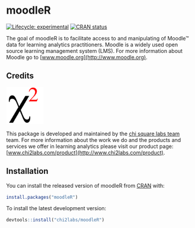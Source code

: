 
<!-- README.md is generated from README.Rmd. Please edit that file -->

# moodleR

<!-- badges: start -->

[![Lifecycle:
experimental](https://img.shields.io/badge/lifecycle-experimental-orange.svg)](https://www.tidyverse.org/lifecycle/#experimental)
[![CRAN
status](https://www.r-pkg.org/badges/version/moodleR)](https://CRAN.R-project.org/package=moodleR)
<!-- badges: end -->

The goal of moodleR is to facilitate access to and manipulating of
Moodle™ data for learning analytics practitioners. Moodle is a widely
used open source learning management system (LMS). For more information
about Moodle go to [www.moodle.org](http://www.moodle.org).

## Credits

<img src="man/figures/chi2labs.png" width=100 /><br>

This package is developed and maintained by the [chi square labs
team](https://www.chi2labs.com/about) team. For more information about
the work we do and the products and services we offer in learning
analytics please visit our product page:
[www.chi2labs.com/product](http://www.chi2labs.com/product).

## Installation

You can install the released version of moodleR from
[CRAN](https://CRAN.R-project.org) with:

``` r
install.packages("moodleR")
```

To install the latest development version:

``` r
devtools::install("chi2labs/moodleR")
```
